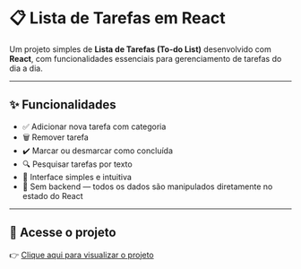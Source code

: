 # 📋 Lista de Tarefas em React

Um projeto simples de **Lista de Tarefas (To-do List)** desenvolvido com **React**, com funcionalidades essenciais para gerenciamento de tarefas do dia a dia.

---

## ✨ Funcionalidades

- ✅ Adicionar nova tarefa com categoria
- 🗑️ Remover tarefa
- ✔️ Marcar ou desmarcar como concluída
- 🔍 Pesquisar tarefas por texto
- 🎨 Interface simples e intuitiva
- 🚫 Sem backend — todos os dados são manipulados diretamente no estado do React

---

## 🔗 Acesse o projeto

👉 [Clique aqui para visualizar o projeto](https://leonardodgr.github.io/todo-list-react/)
